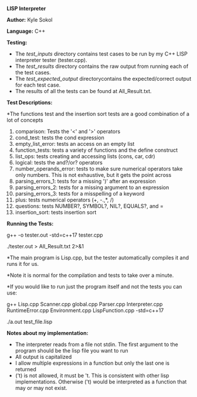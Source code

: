 **LISP Interpreter**

**Author:** Kyle Sokol

**Language:** C++

**Testing:**

- The _test\_inputs_ directory contains test cases to be run by my C++ LISP interpreter tester (tester.cpp).
- The _test\_results_ directory contains the raw output from running each of the test cases.
- The _test\_expected\_output_ directorycontains the expected/correct output for each test case.
- The results of all the tests can be found at All\_Result.txt.

**Test Descriptions:**

\*The functions test and the insertion sort tests are a good combination of a lot of concepts

1. comparison: Tests the '\<' and '\>' operators
2. cond\_test: tests the cond expression
3. empty\_list\_error: tests an access on an empty list
4. function\_tests: tests a variety of functions and the define construct
5. list\_ops: tests creating and accessing lists (cons, car, cdr)
6. logical: tests the and?/or? operators
7. number\_operands\_error: tests to make sure numerical operators take only numbers. This is not exhaustive, but it gets the point across
8. parsing\_errors\_1: tests for a missing ')' after an expression
9. parsing\_errors\_2: tests for a missing argument to an expression
10. parsing\_errors\_3: tests for a misspelling of a keyword
11. plus: tests numerical operators (+, -.,\*, /)
12. questions: tests NUMBER?, SYMBOL?, NIL?, EQUALS?, and =
13. insertion\_sort: tests insertion sort

**Running the Tests:**

g++ -o tester.out -std=c++17 tester.cpp

./tester.out \> All\_Result.txt 2\>&1

\*The main program is Lisp.cpp, but the tester automatically compiles it and runs it for us.

\*Note it is normal for the compilation and tests to take over a minute.

\*If you would like to run just the program itself and not the tests you can use:

g++ Lisp.cpp Scanner.cpp global.cpp Parser.cpp Interpreter.cpp RuntimeError.cpp Environment.cpp LispFunction.cpp -std=c++17

./a.out test\_file.lisp

**Notes about my implementation:**

- The interpreter reads from a file not stdin. The first argument to the program should be the lisp file you want to run
- All output is capitalized
- I allow multiple expressions in a function but only the last one is returned
- ('t) is not allowed, it must be 't. This is consistent with other lisp implementations. Otherwise ('t) would be interpreted as a function that may or may not exist.
